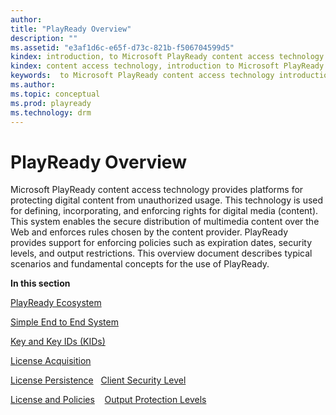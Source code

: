 ```yaml
---
author:
title: "PlayReady Overview"
description: ""
ms.assetid: "e3af1d6c-e65f-d73c-821b-f506704599d5"
kindex: introduction, to Microsoft PlayReady content access technology
kindex: content access technology, introduction to Microsoft PlayReady
keywords:  to Microsoft PlayReady content access technology introduction,  introduction to Microsoft PlayReady content access technology
ms.author:
ms.topic: conceptual
ms.prod: playready
ms.technology: drm
---
```



# PlayReady Overview

Microsoft PlayReady content access technology provides platforms for protecting digital content from unauthorized usage. This technology is used for defining, incorporating, and enforcing rights for digital media (content). This system enables the secure distribution of multimedia content over the Web and enforces rules chosen by the content provider. PlayReady provides support for enforcing policies such as expiration dates, security levels, and output restrictions. This overview document describes typical scenarios and fundamental concepts for the use of PlayReady.

**In this section**

[PlayReady Ecosystem](playreadyecosystem.md)

[Simple End to End System](simpleendtoendsystem.md)

[Key and Key IDs (KIDs)](keyandkeyidskids.md) 

[License Acquisition](licenseacquisition.md) 

[License Persistence](licensepersistence.md)
 
[Client Security Level](securitylevel.md)

[License and Policies](licenseandpolicies.md)
  
[Output Protection Levels](outputprotectionlevels.md)
